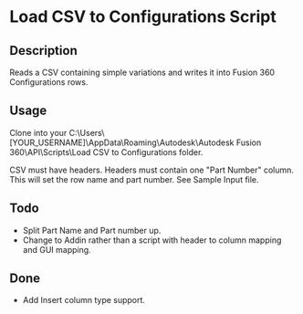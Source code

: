 # Load CSV to Configurations Script

## Description
Reads a CSV containing simple variations and writes it into Fusion 360 Configurations rows.

## Usage
Clone into your C:\Users\\[YOUR_USERNAME]\AppData\Roaming\Autodesk\Autodesk Fusion 360\API\Scripts\Load CSV to Configurations folder.

CSV must have headers. Headers must contain one "Part Number" column. This will set the row name and part number. See Sample Input file.

## Todo
* Split Part Name and Part number up.
* Change to Addin rather than a script with header to column mapping and GUI mapping.

## Done
* Add Insert column type support.